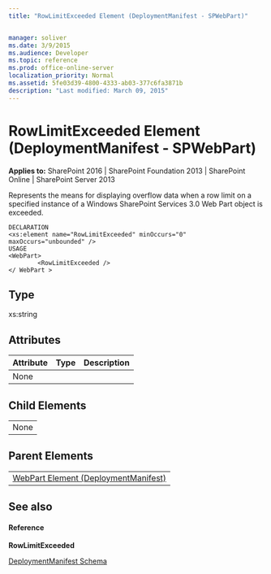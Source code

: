 ```yaml
---
title: "RowLimitExceeded Element (DeploymentManifest - SPWebPart)"


manager: soliver
ms.date: 3/9/2015
ms.audience: Developer
ms.topic: reference
ms.prod: office-online-server
localization_priority: Normal
ms.assetid: 5fe03d39-4800-4333-ab03-377c6fa3871b
description: "Last modified: March 09, 2015"
---
```


# RowLimitExceeded Element (DeploymentManifest - SPWebPart)

 
  
 **Applies to:** SharePoint 2016 | SharePoint Foundation 2013 | SharePoint Online | SharePoint Server 2013 
  
Represents the means for displaying overflow data when a row limit on a specified instance of a Windows SharePoint Services 3.0 Web Part object is exceeded.
  
```
DECLARATION
<xs:element name="RowLimitExceeded" minOccurs="0" maxOccurs="unbounded" />
USAGE
<WebPart>
        <RowLimitExceeded />
</ WebPart >

```

## Type

xs:string
  
## Attributes

|**Attribute**|**Type**|**Description**|
|:-----|:-----|:-----|
|None  <br/> |||
   
## Child Elements

||
|:-----|
|None |
   
## Parent Elements

||
|:-----|
|[WebPart Element (DeploymentManifest)](webpart-element-deploymentmanifest.md)|
   
## See also

#### Reference

 **RowLimitExceeded**


[DeploymentManifest Schema](deploymentmanifest-schema.md)

